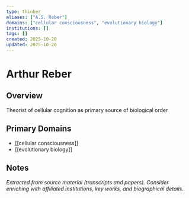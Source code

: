```yaml
---
type: thinker
aliases: ["A.S. Reber"]
domains: ["cellular consciousness", "evolutionary biology"]
institutions: []
tags: []
created: 2025-10-20
updated: 2025-10-20
---
```


# Arthur Reber

## Overview

Theorist of cellular cognition as primary source of biological order

## Primary Domains

- [[cellular consciousness]]
- [[evolutionary biology]]

## Notes

*Extracted from source material (transcripts and papers). Consider enriching with affiliated institutions, key works, and biographical details.*
